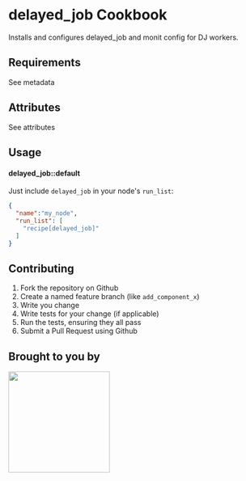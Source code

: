 delayed_job Cookbook
====================
Installs and configures delayed_job and monit config for DJ workers.

Requirements
------------
See metadata

Attributes
----------
See attributes

Usage
-----
#### delayed_job::default

Just include `delayed_job` in your node's `run_list`:

```json
{
  "name":"my_node",
  "run_list": [
    "recipe[delayed_job]"
  ]
}
```

Contributing
------------

1. Fork the repository on Github
2. Create a named feature branch (like `add_component_x`)
3. Write you change
4. Write tests for your change (if applicable)
5. Run the tests, ensuring they all pass
6. Submit a Pull Request using Github

Brought to you by
-----------------

<a href='http://BigBinary.com'><img src="https://s3.amazonaws.com/bigbinary-media/horizontal/logo_blue.png" width="200px"/></a>
